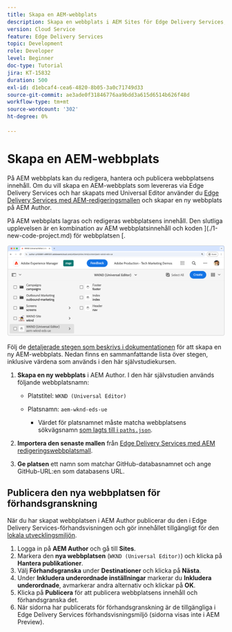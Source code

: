 ```yaml
---
title: Skapa en AEM-webbplats
description: Skapa en webbplats i AEM Sites för Edge Delivery Services, som kan redigeras med den universella redigeraren.
version: Cloud Service
feature: Edge Delivery Services
topic: Development
role: Developer
level: Beginner
doc-type: Tutorial
jira: KT-15832
duration: 500
exl-id: d1ebcaf4-cea6-4820-8b05-3a0c71749d33
source-git-commit: ae3ade0f31846776aa9bdd3a615d6514b626f48d
workflow-type: tm+mt
source-wordcount: '302'
ht-degree: 0%

---
```


# Skapa en AEM-webbplats

På AEM webbplats kan du redigera, hantera och publicera webbplatsens innehåll. Om du vill skapa en AEM-webbplats som levereras via Edge Delivery Services och har skapats med Universal Editor använder du [Edge Delivery Services med AEM-redigeringsmallen](https://github.com/adobe-rnd/aem-boilerplate-xwalk/releases) och skapar en ny webbplats på AEM Author.

På AEM webbplats lagras och redigeras webbplatsens innehåll. Den slutliga upplevelsen är en kombination av AEM webbplatsinnehåll och koden ](./1-new-code-project.md) för webbplatsen [.

![Ny AEM-webbplats för Edge Delivery Services och Universal Editor](./assets/2-new-aem-site/new-site.png)

Följ de [detaljerade stegen som beskrivs i dokumentationen](https://experienceleague.adobe.com/en/docs/experience-manager-cloud-service/content/edge-delivery/wysiwyg-authoring/edge-dev-getting-started#create-aem-site) för att skapa en ny AEM-webbplats.  Nedan finns en sammanfattande lista över stegen, inklusive värdena som används i den här självstudiekursen.
1. **Skapa en ny webbplats** i AEM Author. I den här självstudien används följande webbplatsnamn:
   * Platstitel: `WKND (Universal Editor)`
   * Platsnamn: `aem-wknd-eds-ue`

      * Värdet för platsnamnet måste matcha webbplatsens sökvägsnamn [ som lagts till i `paths.json`](https://experienceleague.adobe.com/en/docs/experience-manager-cloud-service/content/edge-delivery/wysiwyg-authoring/path-mapping).

2. **Importera den senaste mallen** från [Edge Delivery Services med AEM redigeringswebbplatsmall](https://github.com/adobe-rnd/aem-boilerplate-xwalk/releases).
3. **Ge platsen** ett namn som matchar GitHub-databasnamnet och ange GitHub-URL:en som databasens URL.

## Publicera den nya webbplatsen för förhandsgranskning

När du har skapat webbplatsen i AEM Author publicerar du den i Edge Delivery Services-förhandsvisningen och gör innehållet tillgängligt för den [lokala utvecklingsmiljön](./3-local-development-environment.md).

1. Logga in på **AEM Author** och gå till **Sites**.
2. Markera den **nya webbplatsen** (`WKND (Universal Editor)`) och klicka på **Hantera publikationer**.
3. Välj **Förhandsgranska** under **Destinationer** och klicka på **Nästa**.
4. Under **Inkludera underordnade inställningar** markerar du **Inkludera underordnade**, avmarkerar andra alternativ och klickar på **OK**.
5. Klicka på **Publicera** för att publicera webbplatsens innehåll och förhandsgranska det.
6. När sidorna har publicerats för förhandsgranskning är de tillgängliga i Edge Delivery Services förhandsvisningsmiljö (sidorna visas inte i AEM Preview).
